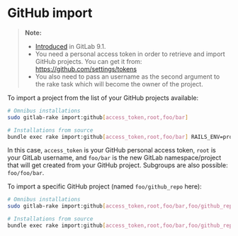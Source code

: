# GitHub import

>**Note:**
>
>  - [Introduced][ce-10308] in GitLab 9.1.
>  - You need a personal access token in order to retrieve and import GitHub 
>    projects. You can get it from: https://github.com/settings/tokens
>  - You also need to pass an username as the second argument to the rake task
>    which will become the owner of the project.

To import a project from the list of your GitHub projects available:

```bash
# Omnibus installations
sudo gitlab-rake import:github[access_token,root,foo/bar]

# Installations from source
bundle exec rake import:github[access_token,root,foo/bar] RAILS_ENV=production
```

In this case, `access_token` is your GitHub personal access token, `root`
is your GitLab username, and  `foo/bar` is the new GitLab namespace/project that 
will get created from your GitHub project. Subgroups are also possible: `foo/foo/bar`.


To import a specific GitHub project (named `foo/github_repo` here):

```bash
# Omnibus installations
sudo gitlab-rake import:github[access_token,root,foo/bar,foo/github_repo]

# Installations from source
bundle exec rake import:github[access_token,root,foo/bar,foo/github_repo] RAILS_ENV=production
```

[ce-10308]: https://gitlab.com/gitlab-org/gitlab-ce/merge_requests/10308
